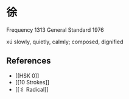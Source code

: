 # 徐
Frequency 1313
General Standard 1976

xú
slowly, quietly, calmly; composed, dignified

## References
- [[HSK 0]]
- [[10 Strokes]]
- [[彳 Radical]]